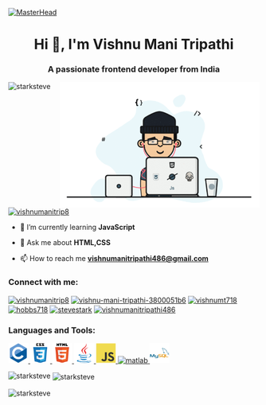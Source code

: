 [![MasterHead](https://camo.githubusercontent.com/5346f5a9b63e9e93ff8265ebb05eeda7fc03e48dfe766ba177c788e5c65c6c86/68747470733a2f2f312e62702e626c6f6773706f742e636f6d2f2d37413457796e774c734d772f58624270435847386648492f41414141414141414d74342f754f613162704c736b5967727747626c6c6853753253446a5f4d69673853584a51434c63424741735948512f73313630302f323030305f36303070782e676966)](https://starksteve.io)
<h1 align="center">Hi 👋, I'm Vishnu Mani Tripathi</h1>
<h3 align="center">A passionate frontend developer from India</h3>
<img align="right" alt="Coding" width="400" src="https://raw.githubusercontent.com/SandunWebDev/SandunWebDev/main/assets/developer_coding_1.gif"

<p align="left"> <img src="https://komarev.com/ghpvc/?username=starksteve&label=Profile%20views&color=0e75b6&style=flat" alt="starksteve" /> </p>

<p align="left"> <a href="https://twitter.com/vishnumanitrip8" target="blank"><img src="https://img.shields.io/twitter/follow/vishnumanitrip8?logo=twitter&style=for-the-badge" alt="vishnumanitrip8" /></a> </p>

- 🌱 I’m currently learning **JavaScript**

- 💬 Ask me about **HTML,CSS**

- 📫 How to reach me **vishnumanitripathi486@gmail.com**

<h3 align="left">Connect with me:</h3>
<p align="left">
<a href="https://twitter.com/vishnumanitrip8" target="blank"><img align="center" src="https://raw.githubusercontent.com/rahuldkjain/github-profile-readme-generator/master/src/images/icons/Social/twitter.svg" alt="vishnumanitrip8" height="30" width="40" /></a>
<a href="https://linkedin.com/in/vishnu-mani-tripathi-3800051b6" target="blank"><img align="center" src="https://raw.githubusercontent.com/rahuldkjain/github-profile-readme-generator/master/src/images/icons/Social/linked-in-alt.svg" alt="vishnu-mani-tripathi-3800051b6" height="30" width="40" /></a>
<a href="https://instagram.com/vishnumt718" target="blank"><img align="center" src="https://raw.githubusercontent.com/rahuldkjain/github-profile-readme-generator/master/src/images/icons/Social/instagram.svg" alt="vishnumt718" height="30" width="40" /></a>
<a href="https://www.codechef.com/users/hobbs718" target="blank"><img align="center" src="https://cdn.jsdelivr.net/npm/simple-icons@3.1.0/icons/codechef.svg" alt="hobbs718" height="30" width="40" /></a>
<a href="https://www.leetcode.com/stevestark" target="blank"><img align="center" src="https://raw.githubusercontent.com/rahuldkjain/github-profile-readme-generator/master/src/images/icons/Social/leet-code.svg" alt="stevestark" height="30" width="40" /></a>
<a href="https://auth.geeksforgeeks.org/user/vishnumanitripathi486" target="blank"><img align="center" src="https://raw.githubusercontent.com/rahuldkjain/github-profile-readme-generator/master/src/images/icons/Social/geeks-for-geeks.svg" alt="vishnumanitripathi486" height="30" width="40" /></a>
</p>

<h3 align="left">Languages and Tools:</h3>
<p align="left"> <a href="https://www.cprogramming.com/" target="_blank" rel="noreferrer"> <img src="https://raw.githubusercontent.com/devicons/devicon/master/icons/c/c-original.svg" alt="c" width="40" height="40"/> </a> <a href="https://www.w3schools.com/css/" target="_blank" rel="noreferrer"> <img src="https://raw.githubusercontent.com/devicons/devicon/master/icons/css3/css3-original-wordmark.svg" alt="css3" width="40" height="40"/> </a> <a href="https://www.w3.org/html/" target="_blank" rel="noreferrer"> <img src="https://raw.githubusercontent.com/devicons/devicon/master/icons/html5/html5-original-wordmark.svg" alt="html5" width="40" height="40"/> </a> <a href="https://www.java.com" target="_blank" rel="noreferrer"> <img src="https://raw.githubusercontent.com/devicons/devicon/master/icons/java/java-original.svg" alt="java" width="40" height="40"/> </a> <a href="https://developer.mozilla.org/en-US/docs/Web/JavaScript" target="_blank" rel="noreferrer"> <img src="https://raw.githubusercontent.com/devicons/devicon/master/icons/javascript/javascript-original.svg" alt="javascript" width="40" height="40"/> </a> <a href="https://www.mathworks.com/" target="_blank" rel="noreferrer"> <img src="https://upload.wikimedia.org/wikipedia/commons/2/21/Matlab_Logo.png" alt="matlab" width="40" height="40"/> </a> <a href="https://www.mysql.com/" target="_blank" rel="noreferrer"> <img src="https://raw.githubusercontent.com/devicons/devicon/master/icons/mysql/mysql-original-wordmark.svg" alt="mysql" width="40" height="40"/> </a> </p>

<p><img align="left" src="https://github-readme-stats.vercel.app/api/top-langs?username=starksteve&show_icons=true&locale=en&layout=compact" alt="starksteve" /></p>

<p>&nbsp;<img align="center" src="https://github-readme-stats.vercel.app/api?username=starksteve&show_icons=true&locale=en" alt="starksteve" /></p>

<p><img align="center" src="https://github-readme-streak-stats.herokuapp.com/?user=starksteve&" alt="starksteve" /></p>
